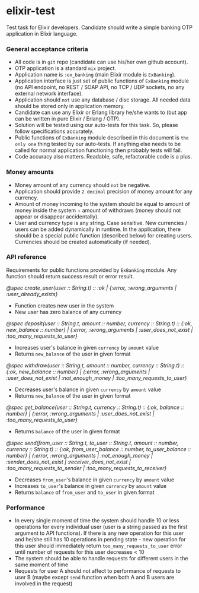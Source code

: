 # elixir-test

Test task for Elixir developers. Candidate should write a simple banking OTP application in Elixir language.

### General acceptance criteria

- All code is in `git` repo (candidate can use his/her own github account).
- OTP application is a standard `mix` project.
- Application name is `:ex_banking` (main Elixir module is `ExBanking`).
- Application interface is just set of public functions of `ExBanking` module (no API endpoint, no REST / SOAP API, no TCP / UDP sockets, no any external network interface).
- Application should `not` use any database / disc storage. All needed data should be stored only in application memory.
- Candidate can use any Elixir or Erlang library he/she wants to (but app can be written in pure Elixir / Erlang / OTP).
- Solution will be tested using our auto-tests for this task. So, please follow specifications accurately.
- Public functions of `ExBanking` module described in this document is `the only one` thing tested by our auto-tests. If anything else needs to be called for normal application functioning then probably tests will fail.
- Code accuracy also matters. Readable, safe, refactorable code is a plus.

### Money amounts

- Money amount of any currency should `not` be negative.
- Application should provide `2 decimal` precision of money amount for any currency.
- Amount of money incoming to the system should be equal to amount of money inside the system + amount of withdraws (money should not appear or disappear accidentally).
- User and currency type is any string. Case sensitive. New currencies / users can be added dynamically in runtime. In the application, there should be a special public function (described below) for creating users. Currencies should be created automatically (if needed).

### API reference

Requirements for public functions provided by `ExBanking` module. Any function should return success result or error result.

_@spec create_user(user :: String.t) :: :ok \| {:error, :wrong_arguments \| :user_already_exists}_

- Function creates new user in the system
- New user has zero balance of any currency

_@spec deposit(user :: String.t, amount :: number, currency :: String.t) :: {:ok, new_balance :: number} \| {:error, :wrong_arguments \| :user_does_not_exist \| :too_many_requests_to_user}_

- Increases user's balance in given `currency` by `amount` value
- Returns `new_balance` of the user in given format

_@spec withdraw(user :: String.t, amount :: number, currency :: String.t) :: {:ok, new_balance :: number} \| {:error, :wrong_arguments \| :user_does_not_exist \| :not_enough_money \| :too_many_requests_to_user}_

- Decreases user's balance in given `currency` by `amount` value
- Returns `new_balance` of the user in given format

_@spec get_balance(user :: String.t, currency :: String.t) :: {:ok, balance :: number} \| {:error, :wrong_arguments \| :user_does_not_exist \| :too_many_requests_to_user}_

- Returns `balance` of the user in given format

_@spec send(from_user :: String.t, to_user :: String.t, amount :: number, currency :: String.t) :: {:ok, from_user_balance :: number, to_user_balance :: number} \| {:error, :wrong_arguments \| :not_enough_money \| :sender_does_not_exist \| :receiver_does_not_exist \| :too_many_requests_to_sender \| :too_many_requests_to_receiver}_

- Decreases `from_user`'s balance in given `currency` by `amount` value
- Increases `to_user`'s balance in given `currency` by `amount` value
- Returns `balance` of `from_user` and `to_user` in given format

### Performance

- In every single moment of time the system should handle 10 or less operations for every individual user (user is a string passed as the first argument to API functions). If there is any new operation for this user and he/she still has 10 operations in pending state - new operation for this user should immediately return `too_many_requests_to_user` error until number of requests for this user decreases < 10
- The system should be able to handle requests for different users in the same moment of time
- Requests for user A should not affect to performance of requests to user B (maybe except `send` function when both A and B users are involved in the request)
